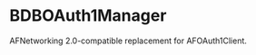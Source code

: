 BDBOAuth1Manager
=======================

AFNetworking 2.0-compatible replacement for AFOAuth1Client.
